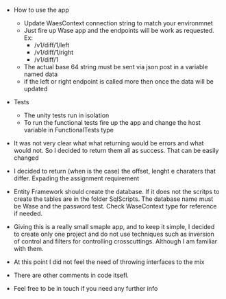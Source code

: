 ﻿- How to use the app
 	- Update WaesContext connection string to match your environmnet
	- Just fire up Wase app and the endpoints will be work as requested. Ex:
		- <host>/v1/diff/1/left
		- <host>/v1/diff/1/right
		- <host>/v1/diff/1
	- The actual base 64 string must be sent via json post in a variable named data
	- if the left or right endpoint is called more then once the data will be updated

- Tests
	- The unity tests run in isolation
	- To run the functional tests fire up the app and change the host variable in FunctionalTests type

- It was not very clear what what returning would be errors and what would not. So I decided to return them all as success. That can be easily changed
- I decided to return (when is the case) the offset, lenght e charaters that differ. Expading the assignment requirement
- Entity Framework should create the database. If it does not the scritps to create the tables are in the folder SqlScripts. The database name must be Wase and the password test. Check WaseContext type for reference if needed.
- Giving this is a really small smaple app, and to keep it simple, I decided to create only one project and do not use techniques such as inversion of control and filters for controlling crosscuttings. Although I am familiar with them.
- At this point I did not feel the need of throwing interfaces to the mix
- There are other comments in code itsefl.
- Feel free to be in touch if you need any further info
